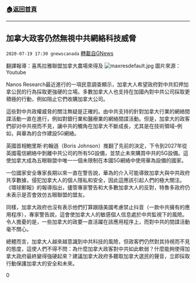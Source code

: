 ###  [:house:返回首頁](https://github.com/ourhimalayas/txt)
---

## 加拿大政客仍然無視中共網絡科技威脅
`2020-07-19 17:30 gnewscanada` [轉載自GNews](https://gnews.org/zh-hant/269959/)

翻譯報導：喜馬拉雅聯盟加拿大農場來得及
![maxresdefault.jpg](https://lh3.googleusercontent.com/X-LOwmUo7Bc9IUhLBZ7dXd2DKp5-frCUm_JxRJHuOx9gfXo_trNvK0pYiFa8fPlPSBAOSK5UlgCXUarMTxKJ0XGqwlExxP8tQDSgDWdRZ6wiMzrvmO5T5QnKXvYpXpVFFfvPM0c)
圖片來源：Youtube

Nanos Research最近進行的一項民意調查顯示，加拿大人希望政府對中共扣押加拿公民的行為採取更強硬的立場。多數加拿大人也支持在加國內對中共公司採取更積極的行動，例如阻止它們收購加拿大公司。

這些對中共政權威脅的關注無疑是正確的。由中共支持的針對加拿大行業的網絡間諜活動一直在進行，例如對銀行業和醫療業的網絡間諜活動。但是，加拿大的政客們卻对中共視而不見，讓中共的觸角在加拿大不斷成長，尤其是在技術領域–例如，與華為的合作建設5G網絡。

英國首相鮑里斯·約翰遜（Boris Johnson）推翻了先前的決定，下令到2027年從英國電信網絡中剝離中共公司的所有5G設備，並禁止未來購買中共的5G設備。這使加拿大成為五眼聯盟中唯一一個未限制在本國5G網絡中使用華為設備的國家。

一位國家安全專家長期以來一直在警告說，華為的介入可能導致加拿大與中共政府共享數據，侵犯加拿大人的個人隱私和安全，因此這應該引起人們的極大關注。 《環球郵報》的報導指出，儘管專家警告和大多數加拿大人的反對，特魯多政府仍未表示是否會效仿五眼聯盟的盟友。

同樣，加拿大政府也沒有表示他們打算跟隨美國考慮禁止抖音（一款中共擁有的應用程序），專家警告說，這會使加拿大人的敏感個人信息處於中共監視下的風險。令人擔憂的是，一些加拿大的政要一直活躍在該應用程序上，而對中共的間諜活動毫不關心。

總體而言，加拿大人越來越意識到中共科技的風險，但政客們仍然對其持視而不見的態度，這使人們不得不問：為什麼加拿大政客對中共如此軟弱？什麼能夠使得加拿大政府最終變得強硬起來？建議加拿大政府多聽取加拿大選民的聲音，立即採取行動保護加拿大的安全和未來。

0
